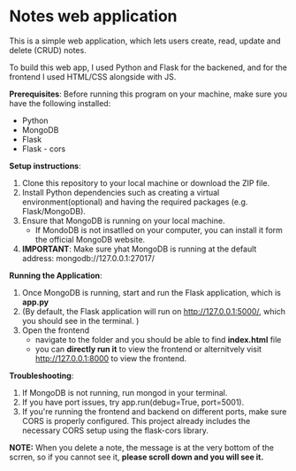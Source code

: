 # Notes web application
This is a simple web application, which lets users create, read, update and delete (CRUD) notes. 

To build this web app, I used Python and Flask for the backened, and for the frontend I used HTML/CSS alongside with JS. 

**Prerequisites**:
Before running this program on your machine, make sure you have the following installed: 
 - Python 
 - MongoDB 
 - Flask
 - Flask - cors 

**Setup instructions**:

1. Clone this repository to your local machine or download the ZIP file.
2. Install Python dependencies such as creating a virtual environment(optional) and having the required packages (e.g. Flask/MongoDB).
3. Ensure that MongoDB is running on your local machine.
   - If MondoDB is not insatlled on your computer, you can install it form the official MongoDB website.
4. **IMPORTANT**: Make sure yhat MongoDB is running at the default address: mongodb://127.0.0.1:27017/ 


**Running the Application**:
1. Once MongoDB is running, start and run the Flask application, which is **app.py**
2. (By default, the Flask application will run on http://127.0.0.1:5000/, which you should see in the terminal. )
3. Open the frontend
   - navigate to the folder and you should be able to find **index.html** file
   - you can **directly run it** to view the frontend or alternitvely visit http://127.0.0.1:8000 to view the frontend.
  
**Troubleshooting**:
1. If MongoDB is not running, run mongod in your terminal.
2. If you have port issues, try app.run(debug=True, port=5001).
3. If you're running the frontend and backend on different ports, make sure CORS is properly configured. This project already includes the necessary CORS setup using the flask-cors library.

**NOTE:** When you delete a note, the message is at the very bottom of the scrren, so if you cannot see it, **please scroll down and you will see it.** 
